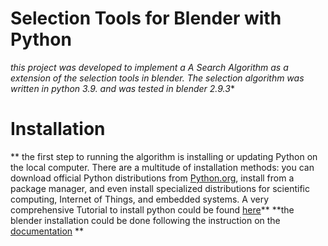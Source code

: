 # Selection Tools for Blender with Python
**this project was developed to implement a A* Search Algorithm as a extension of the selection tools in blender. The selection algorithm was written in python 3.9. and was tested in blender 2.9.3**

# Installation 
** the first step to running the algorithm is installing or updating Python on the local computer. There are a multitude of installation methods: you can download official Python distributions from [Python.org](https://www.python.org/), install from a package manager, and even install specialized distributions for scientific computing, Internet of Things, and embedded systems. A very comprehensive Tutorial to install python could be found [here](https://realpython.com/installing-python/)**
**the blender installation could be done following the instruction on the [documentation](https://docs.blender.org/manual/en/latest/getting_started/installing/index.html)  **
